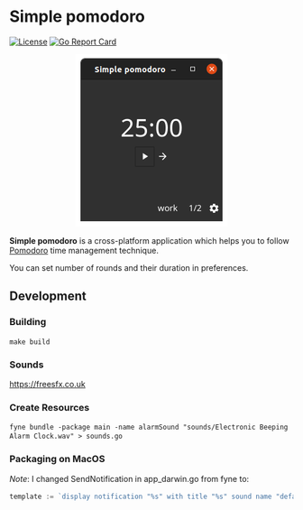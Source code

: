 # Simple pomodoro

[![License](https://img.shields.io/badge/license-MIT-blue.svg)](https://github.com/traefik/traefik/blob/master/LICENSE.md)
[![Go Report Card](https://goreportcard.com/badge/github.com/jozo/simple-pomodoro)](https://goreportcard.com/report/github.com/jozo/simple-pomodoro)


<p align="center">
<img src="docs/main-window.png" alt="Screenshot of the app" title="Screenshot of the app" />
</p>


**Simple pomodoro** is a cross-platform application which helps you to follow [Pomodoro](https://en.wikipedia.org/wiki/Pomodoro_Technique) time management technique.

You can set number of rounds and their duration in preferences.

## Development

### Building
```shell
make build
```

### Sounds
https://freesfx.co.uk

### Create Resources
```shell
fyne bundle -package main -name alarmSound "sounds/Electronic Beeping Alarm Clock.wav" > sounds.go
```

### Packaging on MacOS
_Note_: I changed SendNotification in app_darwin.go from fyne to:
```go
template := `display notification "%s" with title "%s" sound name "default"`
```